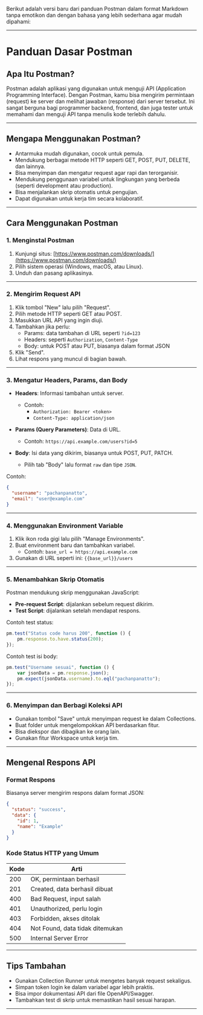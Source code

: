 Berikut adalah versi baru dari panduan Postman dalam format Markdown tanpa emotikon dan dengan bahasa yang lebih sederhana agar mudah dipahami:

---

# Panduan Dasar Postman

## Apa Itu Postman?

Postman adalah aplikasi yang digunakan untuk menguji API (Application Programming Interface). Dengan Postman, kamu bisa mengirim permintaan (request) ke server dan melihat jawaban (response) dari server tersebut. Ini sangat berguna bagi programmer backend, frontend, dan juga tester untuk memahami dan menguji API tanpa menulis kode terlebih dahulu.

---

## Mengapa Menggunakan Postman?

- Antarmuka mudah digunakan, cocok untuk pemula.
- Mendukung berbagai metode HTTP seperti GET, POST, PUT, DELETE, dan lainnya.
- Bisa menyimpan dan mengatur request agar rapi dan terorganisir.
- Mendukung penggunaan variabel untuk lingkungan yang berbeda (seperti development atau production).
- Bisa menjalankan skrip otomatis untuk pengujian.
- Dapat digunakan untuk kerja tim secara kolaboratif.

---

## Cara Menggunakan Postman

### 1. Menginstal Postman

1. Kunjungi situs: [https://www.postman.com/downloads/](https://www.postman.com/downloads/)
2. Pilih sistem operasi (Windows, macOS, atau Linux).
3. Unduh dan pasang aplikasinya.

---

### 2. Mengirim Request API

1. Klik tombol "New" lalu pilih "Request".
2. Pilih metode HTTP seperti GET atau POST.
3. Masukkan URL API yang ingin diuji.
4. Tambahkan jika perlu:
   - Params: data tambahan di URL seperti `?id=123`
   - Headers: seperti `Authorization`, `Content-Type`
   - Body: untuk POST atau PUT, biasanya dalam format JSON
5. Klik "Send".
6. Lihat respons yang muncul di bagian bawah.

---

### 3. Mengatur Headers, Params, dan Body

- **Headers**: Informasi tambahan untuk server.
  - Contoh: 
    - `Authorization: Bearer <token>`
    - `Content-Type: application/json`

- **Params (Query Parameters)**: Data di URL.
  - Contoh: `https://api.example.com/users?id=5`

- **Body**: Isi data yang dikirim, biasanya untuk POST, PUT, PATCH.
  - Pilih tab "Body" lalu format `raw` dan tipe `JSON`.

Contoh:
```json
{
  "username": "pachanpanatto",
  "email": "user@example.com"
}
```

---

### 4. Menggunakan Environment Variable

1. Klik ikon roda gigi lalu pilih "Manage Environments".
2. Buat environment baru dan tambahkan variabel.
   - Contoh: `base_url = https://api.example.com`
3. Gunakan di URL seperti ini: `{{base_url}}/users`

---

### 5. Menambahkan Skrip Otomatis

Postman mendukung skrip menggunakan JavaScript:

- **Pre-request Script**: dijalankan sebelum request dikirim.
- **Test Script**: dijalankan setelah mendapat respons.

Contoh test status:
```javascript
pm.test("Status code harus 200", function () {
    pm.response.to.have.status(200);
});
```

Contoh test isi body:
```javascript
pm.test("Username sesuai", function () {
    var jsonData = pm.response.json();
    pm.expect(jsonData.username).to.eql("pachanpanatto");
});
```

---

### 6. Menyimpan dan Berbagi Koleksi API

- Gunakan tombol "Save" untuk menyimpan request ke dalam Collections.
- Buat folder untuk mengelompokkan API berdasarkan fitur.
- Bisa diekspor dan dibagikan ke orang lain.
- Gunakan fitur Workspace untuk kerja tim.

---

## Mengenal Respons API

### Format Respons

Biasanya server mengirim respons dalam format JSON:
```json
{
  "status": "success",
  "data": {
    "id": 1,
    "name": "Example"
  }
}
```

### Kode Status HTTP yang Umum

| Kode | Arti                        |
|------|-----------------------------|
| 200  | OK, permintaan berhasil     |
| 201  | Created, data berhasil dibuat |
| 400  | Bad Request, input salah    |
| 401  | Unauthorized, perlu login   |
| 403  | Forbidden, akses ditolak    |
| 404  | Not Found, data tidak ditemukan |
| 500  | Internal Server Error       |

---

## Tips Tambahan

- Gunakan Collection Runner untuk mengetes banyak request sekaligus.
- Simpan token login ke dalam variabel agar lebih praktis.
- Bisa impor dokumentasi API dari file OpenAPI/Swagger.
- Tambahkan test di skrip untuk memastikan hasil sesuai harapan.

---
